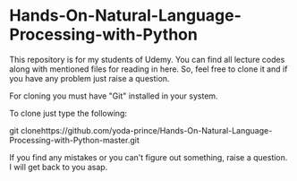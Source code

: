 # Hands-On-Natural-Language-Processing-with-Python

This repository is for my students of Udemy. You can find all lecture codes along with mentioned files for reading in here. 
So, feel free to clone it and if you have any problem just raise a question.

For cloning you must have "Git" installed in your system.

To clone just type the following:

git clonehttps://github.com/yoda-prince/Hands-On-Natural-Language-Processing-with-Python-master.git

If you find any mistakes or you can't figure out something, raise a question. I will get back to you asap.
